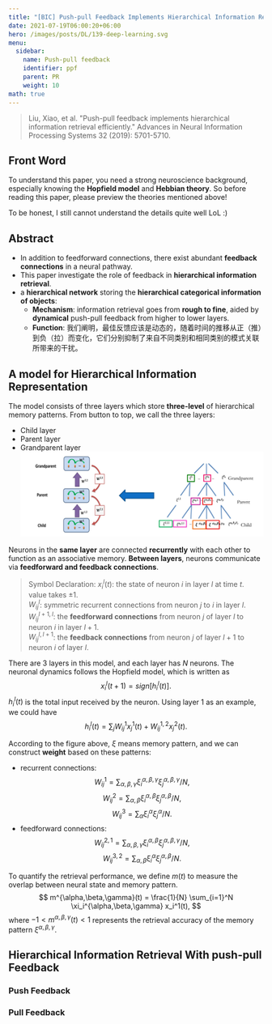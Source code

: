 ```yaml
---
title: "[BIC] Push-pull Feedback Implements Hierarchical Information Retrieval Efficiently"
date: 2021-07-19T06:00:20+06:00
hero: /images/posts/DL/139-deep-learning.svg
menu:
  sidebar:
    name: Push-pull feedback
    identifier: ppf
    parent: PR
    weight: 10
math: true
---
```

> Liu, Xiao, et al. "Push-pull feedback implements hierarchical information retrieval efficiently." Advances in Neural Information Processing Systems 32 (2019): 5701-5710.

## Front Word
To understand this paper, you need a strong neuroscience background, especially knowing the **Hopfield model** and **Hebbian theory**. So before reading this paper, please preview the theories mentioned above!

To be honest, I still cannot understand the details quite well LoL :)
## Abstract
- In addition to feedforward connections, there exist abundant **feedback connections** in a neural pathway.
- This paper investigate the role of feedback in **hierarchical information retrieval**.
- a **hierarchical network** storing the **hierarchical categorical information of objects**:
  - **Mechanism**: information retrieval goes from **rough to fine**, aided by **dynamical** push-pull feedback from higher to lower layers. 
  - **Function**: 我们阐明，最佳反馈应该是动态的，随着时间的推移从正（推）到负（拉）而变化，它们分别抑制了来自不同类别和相同类别的模式关联所带来的干扰。   

## **A model for Hierarchical Information Representation**

The model consists of three layers which store **three-level** of hierarchical memory patterns. From button to top, we call the three layers:
- Child layer
- Parent layer
- Grandparent layer
![](/images/posts/paper/4.JPG)

Neurons in the **same layer** are connected **recurrently** with each other to function as an associative memory. **Between layers**, neurons communicate via **feedforward and feedback connections**.

> Symbol Declaration:
> $x_i^l(t)$: the state of neuron $i$ in layer $l$ at time $t$. value takes $\pm 1$. \
> $W_{ij}^{l}$: symmetric recurrent connections from neuron $j$ to $i$ in layer $l$. \
> $W_{ij}^{l+1, l}$: the **feedforward connections** from neuron $j$ of layer $l$ to neuron $i$ in layer $l + 1$. \
> $W_{ij}^{l, l+1}$: the **feedback connections** from neuron $j$ of layer $l + 1$ to neuron $i$ of layer $l$. 

There are 3 layers in this model, and each layer has $N$ neurons.
The neuronal dynamics follows the Hopfield model, which is written as
$$
x_i^l(t+1) = sign[h_i^l(t)]. 
$$
$h_i^l(t)$ is the total input received by the neuron. Using layer 1 as an example, we could have
$$
h_i^l(t) = \sum_j W_{ij}^1 x_j^1(t) + W_{ij}^{1,2}x_j^2(t).
$$

According to the figure above, $\xi$ means memory pattern, and we can construct **weight** based on these patterns:
- recurrent connections:
  $$W_{ij}^1 = \sum_{\alpha, \beta, \gamma} \xi_i^{\alpha,\beta,\gamma} \xi_j^{\alpha,\beta,\gamma} / N,$$
  $$W_{ij}^2 = \sum_{\alpha, \beta} \xi_i^{\alpha,\beta} \xi_j^{\alpha,\beta} / N,$$
  $$W_{ij}^3 = \sum_{\alpha} \xi_i^{\alpha} \xi_j^{\alpha} / N.$$
- feedforward connections:
  $$W_{ij}^{2,1} = \sum_{\alpha, \beta, \gamma} \xi_i^{\alpha,\beta} \xi_j^{\alpha,\beta,\gamma} / N,$$ 
  $$W_{ij}^{3,2} = \sum_{\alpha, \beta} \xi_i^{\alpha} \xi_j^{\alpha,\beta} / N.$$

To quantify the retrieval performance, we define $m(t)$ to measure the overlap between neural state and memory pattern.
$$
m^{\alpha,\beta,\gamma}(t) = \frac{1}{N} \sum_{i=1}^N \xi_i^{\alpha,\beta,\gamma} x_i^1(t), 
$$
where $-1 \lt m^{\alpha,\beta,\gamma}(t) \lt 1$ represents the retrieval accuracy of the memory pattern $\xi^{\alpha,\beta,\gamma}$.

## **Hierarchical Information Retrieval With push-pull Feedback**
### Push Feedback

### Pull Feedback